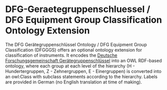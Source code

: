 # DFG-Geraetegruppenschluessel / DFG Equipment Group Classification Ontology Extension

 The DFG Gerätegruppenschlüssel Ontology / DFG Equipment Group Classification (DFGGGS) offers an optional ontology extension for classification of instruments. It encodes the [Deutsche Forschungsgemeinschaft Gerätegruppenschlüssel](https://www.dfg.de/de/foerderung/foerdermoeglichkeiten/programme/infrastruktur/wgi/geraetegruppenschluessel) into an OWL RDF-based ontology, where each group at each level of the hierarchy (H - Hundertergruppen, Z - Zehnergruppen, E - Einergruppen) is converted into an owl:Class with subclass statements according to the hierarchy. Labels are provided in German (no English translation at time of making).
